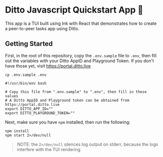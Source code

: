 # Ditto Javascript Quickstart App 🚀

This app is a TUI built using Ink with React that demonstrates how to
create a peer-to-peer tasks app using Ditto.

## Getting Started

First, in the root of this repository, copy the `.env.sample` file to `.env`,
then fill out the variables with your Ditto AppID and Playground Token. If
you don't have those yet, visit https://portal.ditto.live

```
cp .env.sample .env
```

```
#!/usr/bin/env bash

# Copy this file from ".env.sample" to ".env", then fill in these values
# A Ditto AppID and Playground token can be obtained from https://portal.ditto.live
export DITTO_APP_ID=""
export DITTO_PLAYGROUND_TOKEN=""
```

Next, make sure you have `npm` installed, then run the following:

```
npm install
npm start 2>/dev/null
```

> NOTE: the `2>/dev/null` silences log output on stderr, because the logs
  interfere with the TUI rendering

